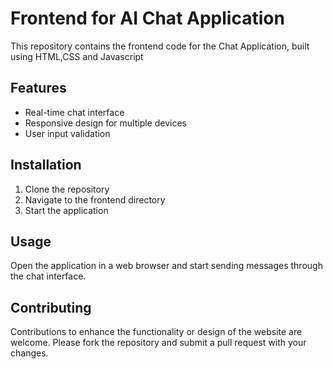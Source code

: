 # Frontend for AI Chat Application

This repository contains the frontend code for the Chat Application, built using HTML,CSS and Javascript

## Features

- Real-time chat interface
- Responsive design for multiple devices
- User input validation

## Installation

1. Clone the repository
2. Navigate to the frontend directory
3. Start the application

## Usage

Open the application in a web browser and start sending messages through the chat interface.

## Contributing
Contributions to enhance the functionality or design of the website are welcome. Please fork the repository and submit a pull request with your changes.



